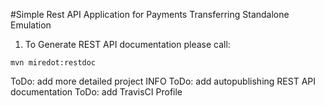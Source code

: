 #Simple Rest API Application for Payments Transferring Standalone Emulation


1. To Generate REST API documentation please call:
```
mvn miredot:restdoc
```

ToDo: add more detailed project INFO
ToDo: add autopublishing REST API documentation
ToDo: add TravisCI Profile